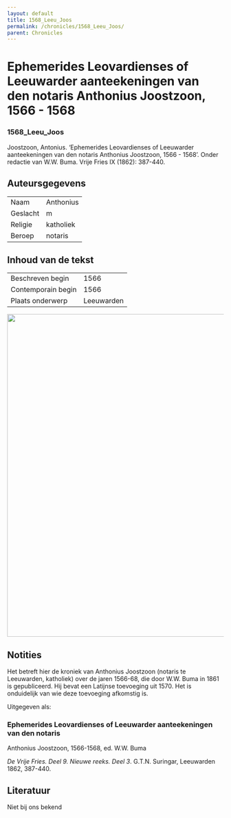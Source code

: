 ```yaml
---
layout: default
title: 1568_Leeu_Joos
permalink: /chronicles/1568_Leeu_Joos/
parent: Chronicles
--- 
```



# Ephemerides Leovardienses of Leeuwarder aanteekeningen van den notaris Anthonius Joostzoon, 1566 - 1568 

### 1568_Leeu_Joos 

Joostzoon, Antonius. ‘Ephemerides Leovardienses of Leeuwarder aanteekeningen van den notaris Anthonius Joostzoon, 1566 - 1568’. Onder redactie van W.W. Buma. Vrije Fries IX (1862): 387-440. 

## Auteursgegevens 

| | | 
| --------------- | --------------- | 
| Naam | Anthonius  | 
| Geslacht | m | 
| Religie | katholiek | 
| Beroep | notaris | 

## Inhoud van de tekst 

| | | 
| --------------- | --------------- | 
| Beschreven begin | 1566 | 
| Contemporain begin | 1566 | 
| Plaats onderwerp | Leeuwarden | 

[<img src="..\..\barplots_chronicles\1568_Leeu_Joos.jpg" width="750"/>](..\..\barplots_chronicles\1568_Leeu_Joos.jpg) 

## Notities 

Het betreft hier de kroniek van Anthonius Joostzoon (notaris te Leeuwarden,
katholiek) over de jaren 1566-68, die door W.W. Buma in 1861 is gepubliceerd. Hij bevat een Latijnse toevoeging uit 1570. Het is onduidelijk van wie deze toevoeging afkomstig is.

Uitgegeven als:

### Ephemerides Leovardienses of Leeuwarder aanteekeningen van den notaris
Anthonius Joostzoon, 1566-1568, ed. W.W. Buma

_De Vrije Fries. Deel 9. Nieuwe reeks. Deel 3_. G.T.N. Suringar, Leeuwarden
1862, 387-440.


## Literatuur 
Niet bij ons bekend

